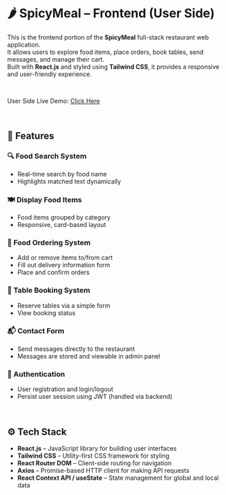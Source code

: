 # 🌶️ SpicyMeal – Frontend (User Side)

This is the frontend portion of the **SpicyMeal** full-stack restaurant web application.  
It allows users to explore food items, place orders, book tables, send messages, and manage their cart.  
Built with **React.js** and styled using **Tailwind CSS**, it provides a responsive and user-friendly experience.

<br>

User Side Live Demo: [Click Here](https://spicymeal.vercel.app/) <br>


<br>

## 🚀 Features

### 🔍 Food Search System
- Real-time search by food name  
- Highlights matched text dynamically

### 🍽️ Display Food Items
- Food items grouped by category  
- Responsive, card-based layout

### 🛒 Food Ordering System
- Add or remove items to/from cart  
- Fill out delivery information form  
- Place and confirm orders

### 📅 Table Booking System
- Reserve tables via a simple form  
- View booking status

### 📬 Contact Form
- Send messages directly to the restaurant  
- Messages are stored and viewable in admin panel

### 🔐 Authentication
- User registration and login/logout  
- Persist user session using JWT (handled via backend)

<br>

## ⚙️ Tech Stack

- **React.js** – JavaScript library for building user interfaces 
- **Tailwind CSS** – Utility-first CSS framework for styling  
- **React Router DOM** – Client-side routing for navigation  
- **Axios** – Promise-based HTTP client for making API requests  
- **React Context API / useState** – State management for global and local data
